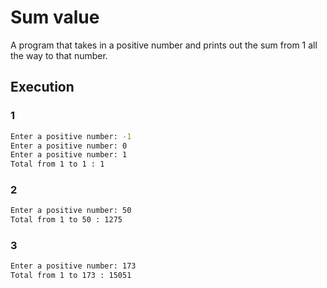 # Sum value

A program that takes in a positive number and prints out the sum from 1 all the way to that number.

## Execution

### 1

```bash
Enter a positive number: -1
Enter a positive number: 0
Enter a positive number: 1
Total from 1 to 1 : 1
```

### 2

```bash
Enter a positive number: 50
Total from 1 to 50 : 1275
```

### 3

```bash
Enter a positive number: 173
Total from 1 to 173 : 15051
```
